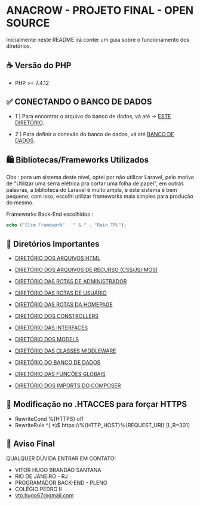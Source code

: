 # ANACROW - PROJETO FINAL - OPEN SOURCE

Inicialmente neste README irá conter um guia sobre o funcionamento dos diretórios.


## ☕ Versão do PHP
- PHP >= 7.4.12 

## ✅ CONECTANDO O BANCO DE DADOS 

- 1 ) Para encontrar o arquivo do banco de dados, vá até -> [ESTE DIRETÓRIO](/config/.sql).

- 2 ) Para definir a conexão do banco de dados, vá até  [BANCO DE DADOS](/config/.env).


## 🛍️ Bibliotecas/Frameworks Utilizados

Obs : para um sistema deste nível, optei por não utilizar Laravel, pelo motivo de "Utilizar uma serra elétrica pra cortar uma folha de papel", em outras palavras, 
a biblioteca do Laravel é muito ampla, e este sistema é bem pequeno, com isso, escolhi utilizar frameworks mais simples para produção do mesmo.

Frameworks Back-End escolhidos : 
```php
echo ("Slim Framework" . " & " . "Rain TPL");
```


## 📌 Diretórios Importantes

- [DIRETÓRIO DOS ARQUIVOS HTML](/public/frontend/views)
- [DIRETÓRIO DOS ARQUIVOS DE RECURSO (CSS/JS/IMGS)](/public/resources)

- [DIRETÓRIO DAS ROTAS DE ADMINISTRADOR](/routes/admin)
- [DIRETÓRIO DAS ROTAS DE USUÁRIO](/routes/dashboard)
- [DIRETÓRIO DAS ROTAS DA HOMEPAGE](/routes/home)

- [DIRETÓRIO DOS CONSTROLLERS](app/controllers)
- [DIRETÓRIO DAS INTERFACES](app/interfaces)
- [DIRETÓRIO DOS MODELS](app/middleware)
- [DIRETÓRIO DAS CLASSES MIDDLEWARE](app/middleware)
- [DIRETÓRIO DO  BANCO DE DADOS](app/database)

- [DIRETÓRIO DAS FUNÇÕES GLOBAIS](/functions)
- [DIRETÓRIO DOS IMPORTS DO COMPOSER](/vendor)


## 🔏 Modificação no .HTACCES para forçar HTTPS 
- RewriteCond %{HTTPS} off 
- RewriteRule ^(.*)$ https://%{HTTP_HOST}%{REQUEST_URI} [L,R=301]


## 🚪 Aviso Final

QUALQUER DÚVIDA ENTRAR EM CONTATO!

- VITOR HUGO BRANDÃO SANTANA
- RIO DE JANEIRO - RJ
- PROGRAMADOR BACK-END - PLENO
- COLÉGIO PEDRO II 
- vto.hugo67@gmail.com

